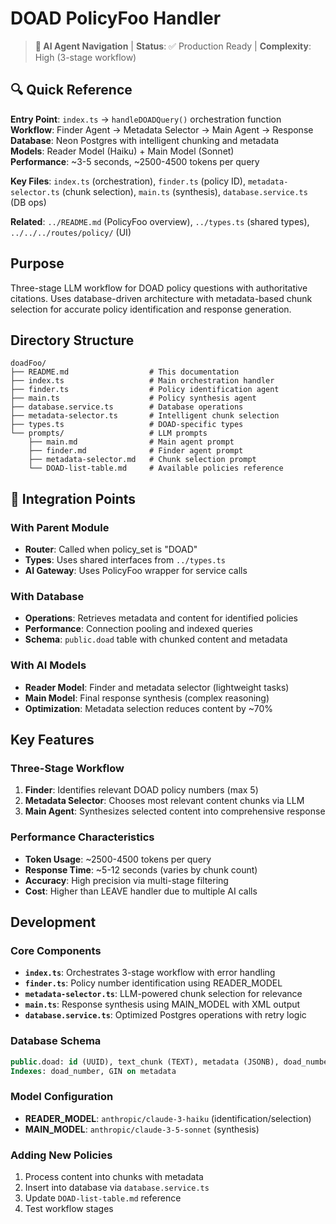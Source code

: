 # DOAD PolicyFoo Handler

> **🤖 AI Agent Navigation** | **Status**: ✅ Production Ready | **Complexity**: High (3-stage workflow)

## 🔍 Quick Reference

**Entry Point**: `index.ts` → `handleDOADQuery()` orchestration function  
**Workflow**: Finder Agent → Metadata Selector → Main Agent → Response  
**Database**: Neon Postgres with intelligent chunking and metadata  
**Models**: Reader Model (Haiku) + Main Model (Sonnet)  
**Performance**: ~3-5 seconds, ~2500-4500 tokens per query

**Key Files**: `index.ts` (orchestration), `finder.ts` (policy ID), `metadata-selector.ts` (chunk selection), `main.ts` (synthesis), `database.service.ts` (DB ops)

**Related**: `../README.md` (PolicyFoo overview), `../types.ts` (shared types), `../../../routes/policy/` (UI)

## Purpose

Three-stage LLM workflow for DOAD policy questions with authoritative citations. Uses database-driven architecture with metadata-based chunk selection for accurate policy identification and response generation.

## Directory Structure

```
doadFoo/
├── README.md                  # This documentation
├── index.ts                   # Main orchestration handler
├── finder.ts                  # Policy identification agent
├── main.ts                    # Policy synthesis agent
├── database.service.ts        # Database operations
├── metadata-selector.ts       # Intelligent chunk selection
├── types.ts                   # DOAD-specific types
└── prompts/                   # LLM prompts
    ├── main.md                # Main agent prompt
    ├── finder.md              # Finder agent prompt
    ├── metadata-selector.md   # Chunk selection prompt
    └── DOAD-list-table.md     # Available policies reference
```

## 🔄 Integration Points

### With Parent Module

- **Router**: Called when policy_set is "DOAD"
- **Types**: Uses shared interfaces from `../types.ts`
- **AI Gateway**: Uses PolicyFoo wrapper for service calls

### With Database

- **Operations**: Retrieves metadata and content for identified policies
- **Performance**: Connection pooling and indexed queries
- **Schema**: `public.doad` table with chunked content and metadata

### With AI Models

- **Reader Model**: Finder and metadata selector (lightweight tasks)
- **Main Model**: Final response synthesis (complex reasoning)
- **Optimization**: Metadata selection reduces content by ~70%

## Key Features

### Three-Stage Workflow

1. **Finder**: Identifies relevant DOAD policy numbers (max 5)
2. **Metadata Selector**: Chooses most relevant content chunks via LLM
3. **Main Agent**: Synthesizes selected content into comprehensive response

### Performance Characteristics

- **Token Usage**: ~2500-4500 tokens per query
- **Response Time**: ~5-12 seconds (varies by chunk count)
- **Accuracy**: High precision via multi-stage filtering
- **Cost**: Higher than LEAVE handler due to multiple AI calls

## Development

### Core Components

- **`index.ts`**: Orchestrates 3-stage workflow with error handling
- **`finder.ts`**: Policy number identification using READER_MODEL
- **`metadata-selector.ts`**: LLM-powered chunk selection for relevance
- **`main.ts`**: Response synthesis using MAIN_MODEL with XML output
- **`database.service.ts`**: Optimized Postgres operations with retry logic

### Database Schema

```sql
public.doad: id (UUID), text_chunk (TEXT), metadata (JSONB), doad_number (TEXT)
Indexes: doad_number, GIN on metadata
```

### Model Configuration

- **READER_MODEL**: `anthropic/claude-3-haiku` (identification/selection)
- **MAIN_MODEL**: `anthropic/claude-3-5-sonnet` (synthesis)

### Adding New Policies

1. Process content into chunks with metadata
2. Insert into database via `database.service.ts`
3. Update `DOAD-list-table.md` reference
4. Test workflow stages

